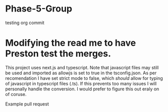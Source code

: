 # Phase-5-Group

testing org commit

Modifying the read me to have Preston test the merges. 
=======
This project uses next.js and typescript. Note that javascript files may still be used and imported as allowjs is set to true in the tsconfig.json. As per recomendation I have set strict mode to false, which *should* allow for typing of javascript in typescript files (.ts). If this prevents too many issues I will personally handle the conversion. I would prefer to figure this out eraly on of coruse. 

Example pull request